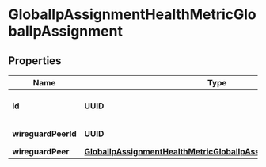 

# GlobalIpAssignmentHealthMetricGlobalIpAssignment


## Properties

| Name | Type | Description | Notes |
|------------ | ------------- | ------------- | -------------|
|**id** | **UUID** | Global IP assignment ID. |  [optional] |
|**wireguardPeerId** | **UUID** | Wireguard peer ID. |  [optional] |
|**wireguardPeer** | [**GlobalIpAssignmentHealthMetricGlobalIpAssignmentWireguardPeer**](GlobalIpAssignmentHealthMetricGlobalIpAssignmentWireguardPeer.md) |  |  [optional] |



